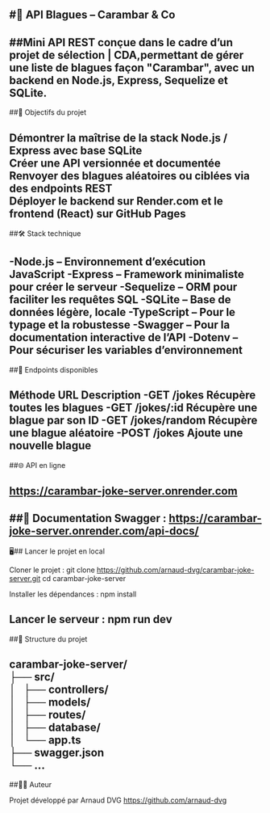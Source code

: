 #🎉 API Blagues – Carambar & Co   
---
##Mini API REST conçue dans le cadre d’un projet de sélection | CDA,permettant de gérer une liste de blagues façon "Carambar", avec un backend en Node.js, Express, Sequelize et SQLite.
---
##📌 Objectifs du projet  

Démontrer la maîtrise de la stack Node.js / Express avec base SQLite  
Créer une API versionnée et documentée  
Renvoyer des blagues aléatoires ou ciblées via des endpoints REST  
Déployer le backend sur Render.com et le frontend (React) sur GitHub Pages  
---
##🛠️ Stack technique

-Node.js – Environnement d’exécution JavaScript
-Express – Framework minimaliste pour créer le serveur
-Sequelize – ORM pour faciliter les requêtes SQL
-SQLite – Base de données légère, locale
-TypeScript – Pour le typage et la robustesse
-Swagger – Pour la documentation interactive de l’API
-Dotenv – Pour sécuriser les variables d’environnement
---
##📮 Endpoints disponibles

Méthode	URL	Description
-GET	/jokes	Récupère toutes les blagues
-GET	/jokes/:id	Récupère une blague par son ID
-GET	/jokes/random	Récupère une blague aléatoire
-POST	/jokes	Ajoute une nouvelle blague
---
##🌐 API en ligne

https://carambar-joke-server.onrender.com
---
##📘 Documentation Swagger : https://carambar-joke-server.onrender.com/api-docs/
---
🖥️## Lancer le projet en local

Cloner le projet :
git clone https://github.com/arnaud-dvg/carambar-joke-server.git
cd carambar-joke-server

Installer les dépendances :
npm install

Lancer le serveur :
npm run dev
---
##📁 Structure du projet

carambar-joke-server/   
├── src/   
│   ├── controllers/   
│   ├── models/   
│   ├── routes/   
│   ├── database/   
│   └── app.ts   
├── swagger.json   
└── ...   
---
##👨‍💻 Auteur

Projet développé par Arnaud DVG
https://github.com/arnaud-dvg
